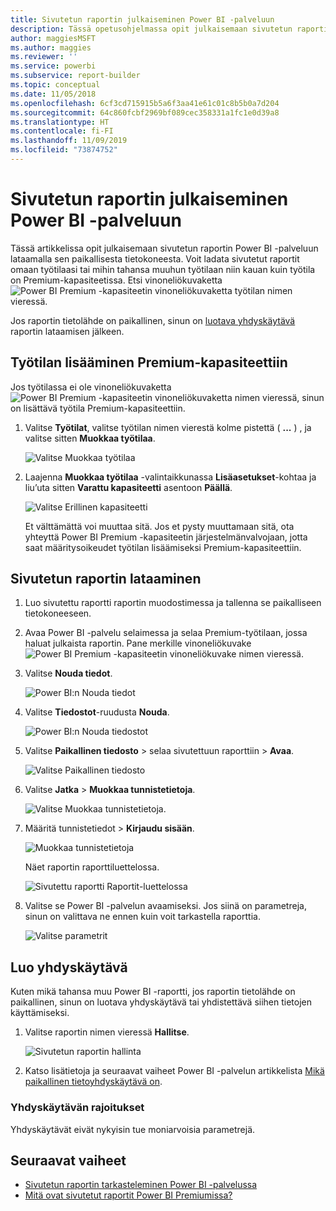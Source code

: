 ```yaml
---
title: Sivutetun raportin julkaiseminen Power BI -palveluun
description: Tässä opetusohjelmassa opit julkaisemaan sivutetun raportin Power BI -palveluun lataamalla sen paikallisesta tietokoneesta.
author: maggiesMSFT
ms.author: maggies
ms.reviewer: ''
ms.service: powerbi
ms.subservice: report-builder
ms.topic: conceptual
ms.date: 11/05/2018
ms.openlocfilehash: 6cf3cd715915b5a6f3aa41e61c01c8b5b0a7d204
ms.sourcegitcommit: 64c860fcbf2969bf089cec358331a1fc1e0d39a8
ms.translationtype: HT
ms.contentlocale: fi-FI
ms.lasthandoff: 11/09/2019
ms.locfileid: "73874752"
---
```

# <a name="publish-a-paginated-report-to-the-power-bi-service"></a>Sivutetun raportin julkaiseminen Power BI -palveluun

Tässä artikkelissa opit julkaisemaan sivutetun raportin Power BI -palveluun lataamalla sen paikallisesta tietokoneesta. Voit ladata sivutetut raportit omaan työtilaasi tai mihin tahansa muuhun työtilaan niin kauan kuin työtila on Premium-kapasiteetissa. Etsi vinoneliökuvaketta ![Power BI Premium -kapasiteetin vinoneliökuvaketta](media/paginated-reports-save-to-power-bi-service/premium-diamond.png) työtilan nimen vieressä. 

Jos raportin tietolähde on paikallinen, sinun on [luotava yhdyskäytävä](#create-a-gateway) raportin lataamisen jälkeen.

## <a name="add-a-workspace-to-a-premium-capacity"></a>Työtilan lisääminen Premium-kapasiteettiin

Jos työtilassa ei ole vinoneliökuvaketta ![Power BI Premium -kapasiteetin vinoneliökuvaketta](media/paginated-reports-save-to-power-bi-service/premium-diamond.png) nimen vieressä, sinun on lisättävä työtila Premium-kapasiteettiin. 

1. Valitse **Työtilat**, valitse työtilan nimen vierestä kolme pistettä ( **...** ) , ja valitse sitten **Muokkaa työtilaa**.

    ![Valitse Muokkaa työtilaa](media/paginated-reports-save-to-power-bi-service/power-bi-paginated-edit-workspace.png)

1. Laajenna **Muokkaa työtilaa** -valintaikkunassa **Lisäasetukset**-kohtaa ja liu’uta sitten **Varattu kapasiteetti** asentoon **Päällä**.

    ![Valitse Erillinen kapasiteetti](media/paginated-reports-save-to-power-bi-service/power-bi-paginated-edit-workspace-dialog.png)

   Et välttämättä voi muuttaa sitä. Jos et pysty muuttamaan sitä, ota yhteyttä Power BI Premium -kapasiteetin järjestelmänvalvojaan, jotta saat määritysoikeudet työtilan lisäämiseksi Premium-kapasiteettiin.


## <a name="upload-a-paginated-report"></a>Sivutetun raportin lataaminen

1. Luo sivutettu raportti raportin muodostimessa ja tallenna se paikalliseen tietokoneeseen.

1. Avaa Power BI -palvelu selaimessa ja selaa Premium-työtilaan, jossa haluat julkaista raportin. Pane merkille vinoneliökuvake ![Power BI Premium -kapasiteetin vinoneliökuvake](media/paginated-reports-save-to-power-bi-service/premium-diamond.png) nimen vieressä. 

1. Valitse **Nouda tiedot**.

    ![Power BI:n Nouda tiedot](media/paginated-reports-save-to-power-bi-service/power-bi-paginated-get-data.png)

1. Valitse **Tiedostot**-ruudusta **Nouda**.

    ![Power BI:n Nouda tiedostot](media/paginated-reports-save-to-power-bi-service/power-bi-paginated-files-get.png)

1. Valitse **Paikallinen tiedosto** > selaa sivutettuun raporttiin > **Avaa**.

    ![Valitse Paikallinen tiedosto](media/paginated-reports-save-to-power-bi-service/power-bi-paginated-local-file.png)

1. Valitse **Jatka** > **Muokkaa tunnistetietoja**.

    ![Valitse Muokkaa tunnistetietoja.](media/paginated-reports-save-to-power-bi-service/power-bi-paginated-select-edit-credentials.png)

1. Määritä tunnistetiedot > **Kirjaudu sisään**.

    ![Muokkaa tunnistetietoja](media/paginated-reports-save-to-power-bi-service/power-bi-paginated-credentials.png)

   Näet raportin raporttiluettelossa.

    ![Sivutettu raportti Raportit-luettelossa](media/paginated-reports-save-to-power-bi-service/power-bi-paginated-wwi-report.png)

1. Valitse se Power BI -palvelun avaamiseksi. Jos siinä on parametreja, sinun on valittava ne ennen kuin voit tarkastella raporttia.
 
    ![Valitse parametrit](media/paginated-reports-save-to-power-bi-service/power-bi-paginated-select-parameters.png)

## <a name="create-a-gateway"></a>Luo yhdyskäytävä

Kuten mikä tahansa muu Power BI -raportti, jos raportin tietolähde on paikallinen, sinun on luotava yhdyskäytävä tai yhdistettävä siihen tietojen käyttämiseksi.

1. Valitse raportin nimen vieressä **Hallitse**.

   ![Sivutetun raportin hallinta](media/paginated-reports-save-to-power-bi-service/power-bi-paginated-manage.png)

1. Katso lisätietoja ja seuraavat vaiheet Power BI -palvelun artikkelista [Mikä paikallinen tietoyhdyskäytävä on](service-gateway-onprem.md).

### <a name="gateway-limitations"></a>Yhdyskäytävän rajoitukset

Yhdyskäytävät eivät nykyisin tue moniarvoisia parametrejä.


## <a name="next-steps"></a>Seuraavat vaiheet

- [Sivutetun raportin tarkasteleminen Power BI -palvelussa](paginated-reports-view-power-bi-service.md)
- [Mitä ovat sivutetut raportit Power BI Premiumissa?](paginated-reports-report-builder-power-bi.md)


